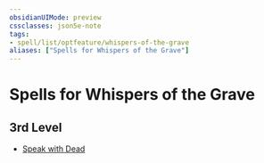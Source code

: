 ```yaml
---
obsidianUIMode: preview
cssclasses: json5e-note
tags:
- spell/list/optfeature/whispers-of-the-grave
aliases: ["Spells for Whispers of the Grave"]
---
```

# Spells for Whispers of the Grave

## 3rd Level

- [Speak with Dead](compendium/spells/speak-with-dead-xphb.md "XPHB")